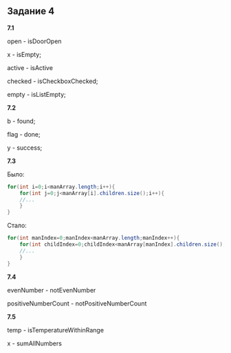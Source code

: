 ## Задание 4

**7.1**

open - isDoorOpen

x - isEmpty;

active - isActive

checked - isCheckboxChecked;

empty - isListEmpty;

**7.2**

b - found;

flag - done;

y - success;

**7.3**

Было:

```java
for(int i=0;i<manArray.length;i++){
    for(int j=0;j<manArray[i].children.size();i++){
    //...
    }
}
```

Стало:

```java
for(int manIndex=0;manIndex<manArray.length;manIndex++){
    for(int childIndex=0;childIndex<manArray[manIndex].children.size();childIndex++){
    //...
    }
}
```

**7.4**

evenNumber - notEvenNumber

positiveNumberCount - notPositiveNumberCount

**7.5**

temp - isTemperatureWithinRange

x - sumAllNumbers










